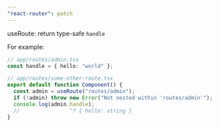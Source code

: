 ```yaml
---
"react-router": patch
---
```


useRoute: return type-safe `handle`

For example:

```ts
// app/routes/admin.tsx
const handle = { hello: "world" };
```

```ts
// app/routes/some-other-route.tsx
export default function Component() {
  const admin = useRoute("routes/admin");
  if (!admin) throw new Error("Not nested within 'routes/admin'");
  console.log(admin.handle);
  //                ^? { hello: string }
}
```
